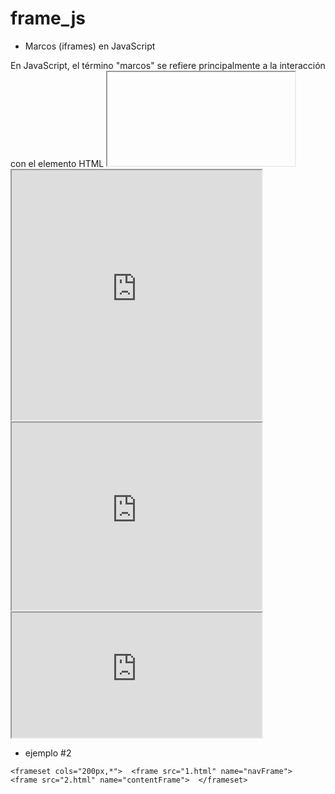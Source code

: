 # frame_js

- Marcos (iframes) en JavaScript

En JavaScript, el término "marcos" se refiere principalmente a la interacción con el elemento HTML <iframe>, que te permite incrustar contenido externo u otro documento HTML dentro de tu página web. Veamos a detalle qué son los marcos (iframes) y cómo interactúa JavaScript con ellos:

- Entendiendo los Marcos (iframes):

Los marcos (iframes) son elementos HTML que crean un contenedor dentro de tu página web para mostrar contenido de otra fuente, como un documento HTML separado, una imagen o un video.
Esto te permite exhibir contenido de fuentes externas sin problemas dentro de tu propia página.

- El Papel de JavaScript con los Marcos:

Si bien JavaScript no crea marcos directamente, proporciona funcionalidades potentes para interactuar con los iframes existentes incrustados en un documento HTML.

- JavaScript ofrece métodos y propiedades para:


- Acceder al Contenido del Marco:
Recuperar contenido de un marco usando su propiedad frameElement.contentDocument o el objeto frameElement.contentWindow.document.

- Modificar el Contenido del Marco:
Cambiar dinámicamente el contenido que se muestra dentro de un marco manipulando sus elementos DOM con técnicas JavaScript como querySelector(), textContent, etc.

- Comunicarse entre Marcos:

JavaScript permite la comunicación entre el documento principal (la página que contiene el iframe) y el contenido dentro del iframe (y viceversa) utilizando técnicas como:

    postMessage(): Enviar mensajes entre el documento principal y el iframe de forma asíncrona.

    Eventos de ventana: Responder a eventos activados dentro del contenido del iframe.

    Variables compartidas (usar con precaución debido a problemas de seguridad): Compartir variables accesibles tanto para el documento principal como para el iframe.

- ejemplo #1
(iframe)
    <!DOCTYPE html>
<html lang="en">
<head>
    <meta charset="UTF-8">
    <meta http-equiv="X-UA-Compatible" content="IE=edge">
    <meta name="viewport" content="width=device-width, initial-scale=1.0">
    <title>Document</title>
</head>
 <iframe src="https://es.wikipedia.org/wiki/Wikipedia:Portada" frameborder="10" width="400" height="400""></iframe>
 <iframe src="https://television.libre.futbol/tv2/" frameborder="10" width="400" height="400""></iframe>
 <iframe src="https://television.libre.futbol/tv2/" frameborder="10" width="400" height="300""></iframe>
 <iframe src="https://television.libre.futbol/tv2/" frameborder="10" width="400" height="200""></iframe>

</html>

- ejemplo #2

<!DOCTYPE html>
<html lang="en">
<head>
    <meta charset="UTF-8">
    <meta http-equiv="X-UA-Compatible" content="IE=edge">
    <meta name="viewport" content="width=device-width, initial-scale=1.0">
    <title>Document</title>
</head>

    <frameset cols="200px,*">  <frame src="1.html" name="navFrame">  <frame src="2.html" name="contentFrame">  </frameset>


</html>